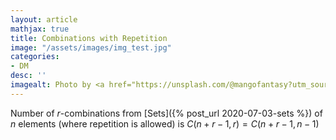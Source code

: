 ```yaml
---
layout: article
mathjax: true
title: Combinations with Repetition
image: "/assets/images/img_test.jpg"
categories:
- DM
desc: '' 
imagealt: Photo by <a href="https://unsplash.com/@mangofantasy?utm_source=unsplash&utm_medium=referral&utm_content=creditCopyText">Tim Johnson</a> on <a href="https://unsplash.com/s/photos/logic?utm_source=unsplash&utm_medium=referral&utm_content=creditCopyText">Unsplash</a>
---
```


Number of $r$-combinations from [Sets]({% post_url 2020-07-03-sets %}) of $n$ elements (where repetition is allowed) is $C(n+r-1, r) = C(n+r-1, n-1)$